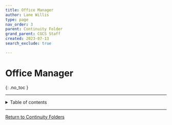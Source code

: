 ```yaml
---
title: Office Manager
author: Lane Willis
type: page
nav_order: 3
parent: Continuity Folder
grand_parent: CGCS Staff
created: 2023-07-13
search_exclude: true

---
```


# Office Manager
{: .no_toc }

---

<details closed markdown="block">
  <summary>
    Table of contents
  </summary>
  {: .text-delta }
1. TOC
{:toc}
</details>

---

[Return to Continuity Folders](/cgcs-staff-information/continuity/continuity.html)